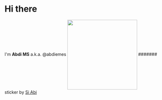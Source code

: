 # Hi there
I'm **Abdi MS** a.k.a. @abdiemes
<img align='center' src='https://media.giphy.com/media/2ZYQuPAP1kD9Fh0slT/giphy.gif' width='230' />
####### sticker by [Si Abi](https://giphy.com/si_abi)
<!--
**abdiemes/abdiemes** is a ✨ _special_ ✨ repository because its `README.md` (this file) appears on your GitHub profile.

Here are some ideas to get you started:

- 🔭 I’m currently working on ...
- 🌱 I’m currently learning ...
- 👯 I’m looking to collaborate on ...
- 🤔 I’m looking for help with ...
- 💬 Ask me about ...
- 📫 How to reach me: ...
- 😄 Pronouns: ...
- ⚡ Fun fact: ...
-->
